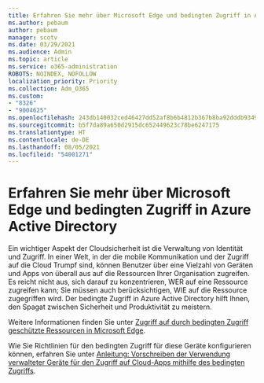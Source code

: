 ```yaml
---
title: Erfahren Sie mehr über Microsoft Edge und bedingten Zugriff in Azure Active Directory
ms.author: pebaum
author: pebaum
manager: scotv
ms.date: 03/29/2021
ms.audience: Admin
ms.topic: article
ms.service: o365-administration
ROBOTS: NOINDEX, NOFOLLOW
localization_priority: Priority
ms.collection: Adm_O365
ms.custom:
- "8326"
- "9004625"
ms.openlocfilehash: 243db140032ced46427dd52af8b6b4812b367b8ba92dddb9349643338d7ddf48
ms.sourcegitcommit: b5f7da89a650d2915dc652449623c78be6247175
ms.translationtype: HT
ms.contentlocale: de-DE
ms.lasthandoff: 08/05/2021
ms.locfileid: "54001271"
---
```

# <a name="learn-about-microsoft-edge-and-conditional-access-in-azure-active-directory"></a>Erfahren Sie mehr über Microsoft Edge und bedingten Zugriff in Azure Active Directory

Ein wichtiger Aspekt der Cloudsicherheit ist die Verwaltung von Identität und Zugriff. In einer Welt, in der die mobile Kommunikation und der Zugriff auf die Cloud Trumpf sind, können Benutzer über eine Vielzahl von Geräten und Apps von überall aus auf die Ressourcen Ihrer Organisation zugreifen. Es reicht nicht aus, sich darauf zu konzentrieren, WER auf eine Ressource zugreifen kann; Sie müssen auch berücksichtigen, WIE auf die Ressource zugegriffen wird. Der bedingte Zugriff in Azure Active Directory hilft Ihnen, den Spagat zwischen Sicherheit und Produktivität zu meistern.

Weitere Informationen finden Sie unter [Zugriff auf durch bedingten Zugriff geschützte Ressourcen in Microsoft Edge](https://go.microsoft.com/fwlink/?linkid=2152158).

Wie Sie Richtlinien für den bedingten Zugriff für diese Geräte konfigurieren können, erfahren Sie unter [Anleitung: Vorschreiben der Verwendung verwalteter Geräte für den Zugriff auf Cloud-Apps mithilfe des bedingten Zugriffs](https://go.microsoft.com/fwlink/?linkid=2137682).